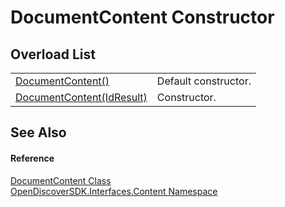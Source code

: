 # DocumentContent Constructor


## Overload List
<table>
<tr>
<td><a href="ff4ce8da-a4b0-41f2-b7fc-d284f65abf8b">DocumentContent()</a></td>
<td>Default constructor.</td></tr>
<tr>
<td><a href="0810dd01-088b-f8f8-ee1a-3ab518fdd2fb">DocumentContent(IdResult)</a></td>
<td>Constructor.</td></tr>
</table>

## See Also


#### Reference
<a href="8e86a5a1-9129-b079-8605-f7fa3f3a1f21">DocumentContent Class</a>  
<a href="79f11d04-c275-b915-db5b-ab2227989555">OpenDiscoverSDK.Interfaces.Content Namespace</a>  
